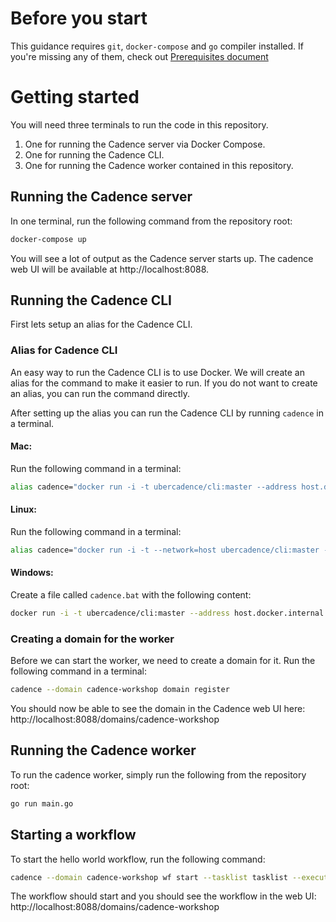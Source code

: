 # Before you start

This guidance requires `git`, `docker-compose` and `go` compiler installed.
If you're missing any of them, check out [Prerequisites document](PREREQ.md)

# Getting started

You will need three terminals to run the code in this repository.
1. One for running the Cadence server via Docker Compose.
2. One for running the Cadence CLI.
3. One for running the Cadence worker contained in this repository.

## Running the Cadence server

In one terminal, run the following command from the repository root:
```bash
docker-compose up
```

You will see a lot of output as the Cadence server starts up. 
The cadence web UI will be available at http://localhost:8088.

## Running the Cadence CLI

First lets setup an alias for the Cadence CLI.
### Alias for Cadence CLI
An easy way to run the Cadence CLI is to use Docker. We will
create an alias for the command to make it easier to run. If you do not 
want to create an alias, you can run the command directly.

After setting up the alias you can run the Cadence CLI by running `cadence` in a terminal.

#### Mac:
Run the following command in a terminal:
```bash
alias cadence="docker run -i -t ubercadence/cli:master --address host.docker.internal:7933"
```

#### Linux:
Run the following command in a terminal:
```bash
alias cadence="docker run -i -t --network=host ubercadence/cli:master --address 127.0.0.1:7933"
```

#### Windows:
Create a file called `cadence.bat` with the following content:
```bash
docker run -i -t ubercadence/cli:master --address host.docker.internal:7933 %*
```

### Creating a domain for the worker
Before we can start the worker, we need to create a domain for it.
Run the following command in a terminal:
```bash
cadence --domain cadence-workshop domain register
```

You should now be able to see the domain in the Cadence web UI here:
http://localhost:8088/domains/cadence-workshop

## Running the Cadence worker
To run the cadence worker, simply run the following from the repository root:
```bash
go run main.go
```

## Starting a workflow
To start the hello world workflow, run the following command:
```bash
cadence --domain cadence-workshop wf start --tasklist tasklist --execution_timeout 10 --workflow_type HelloWorld --input '{"message":"Cadence"}'
```

The workflow should start and you should see the workflow in the web UI:
http://localhost:8088/domains/cadence-workshop
